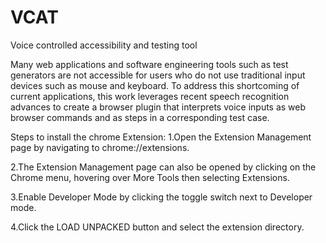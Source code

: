 # VCAT
Voice controlled accessibility and testing tool 

Many web applications and software engineering tools such as test generators are not accessible for users who do not use traditional input devices such as mouse and keyboard. To address this shortcoming of current applications, this work leverages recent speech recognition advances to create a browser plugin that interprets voice inputs as web browser commands and as steps in a corresponding test case. 

Steps to install the chrome Extension:
1.Open the Extension Management page by navigating to chrome://extensions.

2.The Extension Management page can also be opened by clicking on the Chrome menu, hovering over More Tools then selecting Extensions.

3.Enable Developer Mode by clicking the toggle switch next to Developer mode.

4.Click the LOAD UNPACKED button and select the extension directory.
